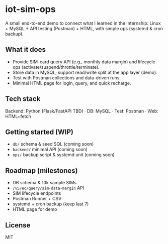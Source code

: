 # iot-sim-ops

A small end-to-end demo to connect what I learned in the internship:
Linux + MySQL + API testing (Postman) + HTML, with simple ops (systemd & cron backup).

## What it does
- Provide SIM-card query API (e.g., monthly data margin) and lifecycle ops (activate/suspend/throttle/terminate).
- Store data in MySQL; support read/write split at the app layer (demo).
- Test with Postman collections and data-driven runs.
- Minimal HTML page for login, query, and quick recharge.

## Tech stack
Backend: Python (Flask/FastAPI TBD) · DB: MySQL · Test: Postman · Web: HTML+fetch

## Getting started (WIP)
- `db/` schema & seed SQL (coming soon)
- `backend/` minimal API (coming soon)
- `ops/` backup script & systemd unit (coming soon)

## Roadmap (milestones)
- DB schema & 10k sample SIMs
- `/v5/ec/query/sim-data-margin` API
- SIM lifecycle endpoints
- Postman Runner + CSV
- systemd + cron backup (keep last 7)
- HTML page for demo

## License
MIT

